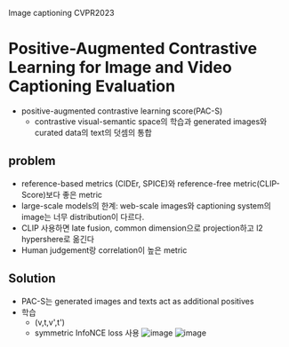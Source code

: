 Image captioning CVPR2023
# Positive-Augmented Contrastive Learning for Image and Video Captioning Evaluation
- positive-augmented contrastive learning score(PAC-S)
  - contrastive visual-semantic space의 학습과 generated images와 curated data의 text의 덧셈의 통합
## problem
- reference-based metrics (CIDEr, SPICE)와 reference-free metric(CLIP-Score)보다 좋은 metric
- large-scale models의 한계: web-scale images와 captioning system의 image는 너무 distribution이 다르다.
- CLIP 사용하면 late fusion, common dimension으로 projection하고 l2 hypershere로 옮긴다
- Human judgement랑 correlation이 높은 metric
## Solution
- PAC-S는 generated images and texts act as additional positives 
- 학습
  - (v,t,v',t')
  - symmetric InfoNCE loss 사용
![image](https://github.com/yeonju7kim/DailyAbstract/assets/95571735/57acc3d6-3402-41f9-acf1-a7c3f69a36bc)
![image](https://github.com/yeonju7kim/DailyAbstract/assets/95571735/7a8b2d0d-f899-41f0-95fc-b6833f0ea6f4)

  
